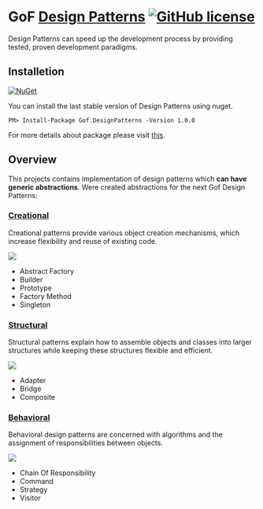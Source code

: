 # GoF [Design Patterns](https://refactoring.guru/design-patterns) [![GitHub license](https://img.shields.io/github/license/mashape/apistatus.svg)](https://github.com/SerhiiVoznyi/DesignPatterns/blob/master/LICENSE.md)

Design Patterns can speed up the development process by providing tested, proven development paradigms.

## Installetion
[![NuGet](https://img.shields.io/badge/NuGet-v1.0.0-blue.svg)](https://www.nuget.org/packages/Gof.DesignPatterns/)

You can install the last stable version of Design Patterns using nuget.
```
PM> Install-Package Gof.DesignPatterns -Version 1.0.0
```
For more details about package please visit [this](https://www.nuget.org/packages/Gof.DesignPatterns/).

## Overview

This projects contains implementation of design patterns which **can have generic abstractions**.
Were created abstractions for the next Gof Design Patterns:

### [Creational](https://refactoring.guru/design-patterns/creational-patterns)
Creational patterns provide various object creation mechanisms, which increase flexibility and reuse of existing code.


![](https://refactoring.guru/images/patterns/content/builder/builder-en.png)

* Abstract Factory
* Builder
* Prototype
* Factory Method
* Singleton

### [Structural](https://refactoring.guru/design-patterns/structural-patterns)
Structural patterns explain how to assemble objects and classes into larger structures while keeping these structures flexible and efficient.

![](https://refactoring.guru/images/patterns/content/composite/composite.png)

* Adapter
* Bridge
* Composite

### [Behavioral](https://refactoring.guru/design-patterns/behavioral-patterns)
Behavioral design patterns are concerned with algorithms and the assignment of responsibilities between objects.

![](https://refactoring.guru/images/patterns/content/chain-of-responsibility/chain-of-responsibility.png)

* Chain Of Responsibility
* Command
* Strategy
* Visitor

